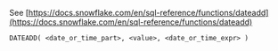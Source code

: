 See [https://docs.snowflake.com/en/sql-reference/functions/dateadd](https://docs.snowflake.com/en/sql-reference/functions/dateadd)
```
DATEADD( <date_or_time_part>, <value>, <date_or_time_expr> )
```
